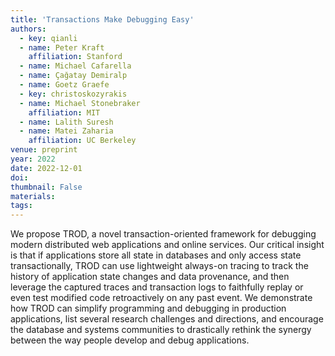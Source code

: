 ```yaml
---
title: 'Transactions Make Debugging Easy'
authors:
  - key: qianli
  - name: Peter Kraft
    affiliation: Stanford
  - name: Michael Cafarella
  - name: Çağatay Demiralp
  - name: Goetz Graefe
  - key: christoskozyrakis
  - name: Michael Stonebraker
    affiliation: MIT
  - name: Lalith Suresh
  - name: Matei Zaharia
    affiliation: UC Berkeley
venue: preprint
year: 2022
date: 2022-12-01
doi: 
thumbnail: False
materials:
tags:
---
```

We propose TROD, a novel transaction-oriented framework for debugging modern distributed web applications and online services. Our critical insight is that if applications store all state in databases and only access state transactionally, TROD can use lightweight always-on tracing to track the history of application state changes and data provenance, and then leverage the captured traces and transaction logs to faithfully replay or even test modified code retroactively on any past event. We demonstrate how TROD can simplify programming and debugging in production applications, list several research challenges and directions, and encourage the database and systems communities to drastically rethink the synergy between the way people develop and debug applications.
